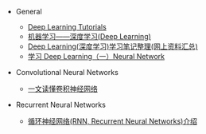  - General
    - [Deep Learning Tutorials](http://deeplearning.net/tutorial/)
    - [机器学习——深度学习(Deep Learning)](http://blog.csdn.net/abcjennifer/article/details/7826917)
    - [Deep Learning(深度学习)学习笔记整理(网上资料汇总)](http://wenku.baidu.com/link?url=3IJB9D1AseW8jlBvSUQPG4hzocQT4WJH8GsN31Jf9VnGiWMXihGcz6ALk8nLnDreMcInweRCsrdCLOsncIWK4XsBgu96xa6OK8a1t--YJDi)
    - [学习 Deep Learning（一）Neural Network](http://blog.csdn.net/dark_scope/article/details/9421061)
    
 - Convolutional Neural Networks
    - [一文读懂卷积神经网络](http://www.36dsj.com/archives/24006)
    
 - Recurrent Neural Networks
    - [循环神经网络(RNN, Recurrent Neural Networks)介绍](http://blog.csdn.net/heyongluoyao8/article/details/48636251)